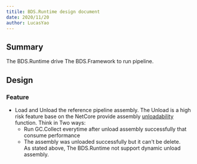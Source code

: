 ```yaml
---
titile: BDS.Runtime design document
date: 2020/11/20
author: LucasYao
---
```

## Summary
The BDS.Runtime drive The BDS.Framework to run pipeline.

## Design

### Feature
+ Load and Unload the reference pipeline assembly.
The Unload is a high risk feature base on the NetCore provide assembly [unloadability](https://docs.microsoft.com/en-us/dotnet/standard/assembly/unloadability) function. 
Think in Two ways:
  - Run GC.Collect everytime after unload assembly successfully that consume performance
  - The assembly was unloaded successfully but it can't be delete.  
As stated above, The BDS.Runtime not support dynamic unload assembly.
